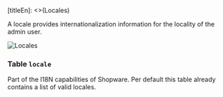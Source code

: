 [titleEn]: <>(Locales)

A locale provides internationalization information for the locality of the admin user.

![Locales](dist/erm-shopware-core-system-locale.svg)


### Table `locale`

Part of the I18N capabilities of Shopware. Per default this table already contains a list of valid locales.


